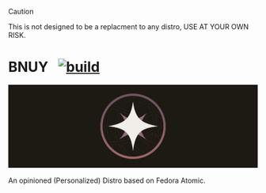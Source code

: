 > [!CAUTION]
> This is not designed to be a replacment to any distro, USE AT YOUR OWN RISK.

# BNUY &nbsp; [![build](https://github.com/oomfiee/bnuy/actions/workflows/build.yml/badge.svg)](https://github.com/oomfiee/bnuy/actions/workflows/build.yml)

![HECKINGBNUYYY](./bnuy.webp)

An opinioned (Personalized) Distro based on Fedora Atomic.

